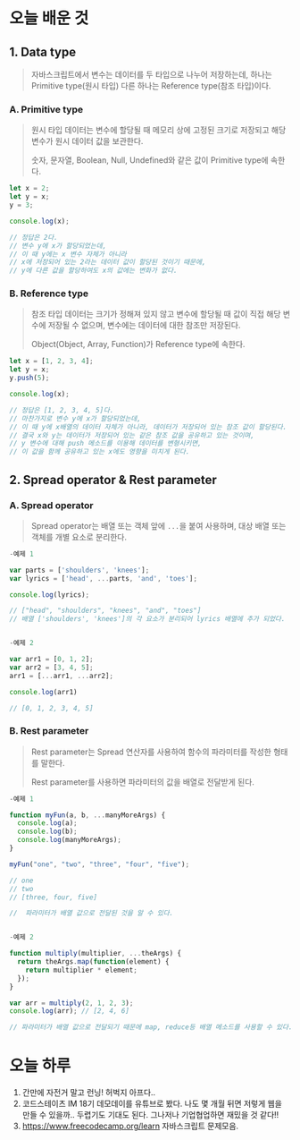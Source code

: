 # 오늘 배운 것

## 1. Data type

> 자바스크립트에서 변수는 데이터를 두 타입으로 나누어 저장하는데, 하나는 Primitive type(원시 타입) 다른 하나는 Reference type(참조 타입)이다.

### A. Primitive type

> 원시 타입 데이터는 변수에 할당될 때 메모리 상에 고정된 크기로 저장되고 해당 변수가 원시 데이터 값을 보관한다.
>
> 숫자, 문자열, Boolean, Null, Undefined와 같은 값이 Primitive type에 속한다.

```js
let x = 2;
let y = x;
y = 3;

console.log(x);		

// 정답은 2다. 
// 변수 y에 x가 할당되었는데, 
// 이 때 y에는 x 변수 자체가 아니라 
// x에 저장되어 있는 2라는 데이터 값이 할당된 것이기 때문에,
// y에 다른 값을 할당하여도 x의 값에는 변화가 없다.
```

### B. Reference type

> 참조 타입 데이터는 크기가 정해져 있지 않고 변수에 할당될 때 값이 직접 해당 변수에 저장될 수 없으며, 변수에는 데이터에 대한 참조만 저장된다.
>
> Object(Object, Array, Function)가 Reference type에 속한다.

```js
let x = [1, 2, 3, 4];
let y = x;
y.push(5);

console.log(x);

// 정답은 [1, 2, 3, 4, 5]다. 
// 마찬가지로 변수 y에 x가 할당되었는데,
// 이 때 y에 x배열의 데이터 자체가 아니라, 데이터가 저장되어 있는 참조 값이 할당된다.
// 결국 x와 y는 데이터가 저장되어 있는 같은 참조 값을 공유하고 있는 것이며,
// y 변수에 대해 push 메소드를 이용해 데이터를 변형시키면, 
// 이 값을 함께 공유하고 있는 x에도 영향을 미치게 된다. 
```

## 2. Spread operator & Rest parameter

### A. Spread operator

> Spread operator는 배열 또는 객체 앞에 `...`을 붙여 사용하며, 대상 배열 또는 객체를 개별 요소로 분리한다.

```js
-예제 1

var parts = ['shoulders', 'knees']; 
var lyrics = ['head', ...parts, 'and', 'toes'];

console.log(lyrics);

// ["head", "shoulders", "knees", "and", "toes"]
// 배열 ['shoulders', 'knees']의 각 요소가 분리되어 lyrics 배열에 추가 되었다.


-예제 2

var arr1 = [0, 1, 2];
var arr2 = [3, 4, 5];
arr1 = [...arr1, ...arr2]; 

console.log(arr1) 

// [0, 1, 2, 3, 4, 5]
```

### B. Rest parameter

> Rest parameter는 Spread 연산자를 사용하여 함수의 파라미터를 작성한 형태를 말한다.
>
> Rest parameter를 사용하면 파라미터의 값을 배열로 전달받게 된다.

```js
-예제 1

function myFun(a, b, ...manyMoreArgs) {
  console.log(a); 
  console.log(b);
  console.log(manyMoreArgs);
}

myFun("one", "two", "three", "four", "five");

// one
// two
// [three, four, five]	

//	파라미터가 배열 값으로 전달된 것을 알 수 있다.


-예제 2

function multiply(multiplier, ...theArgs) {
  return theArgs.map(function(element) {
    return multiplier * element;
  });
}

var arr = multiply(2, 1, 2, 3); 
console.log(arr); // [2, 4, 6]

// 파라미터가 배열 값으로 전달되기 때문에 map, reduce등 배열 메소드를 사용할 수 있다.
```



# 오늘 하루

1. 간만에 자전거 말고 런닝! 허벅지 아프다..
2. 코드스테이츠 IM 18기 데모데이를 유튜브로 봤다. 나도 몇 개월 뒤면 저렇게 웹을 만들 수 있을까.. 두렵기도 기대도 된다. 그나저나 기업협업하면 재밌을 것 같다!! 
3. https://www.freecodecamp.org/learn 자바스크립트 문제모음.